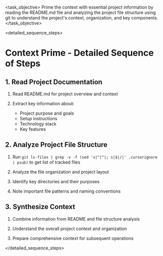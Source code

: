 <task name="Context Prime">

<task_objective>
Prime the context with essential project information by reading the README.md file and analyzing the project file structure using git to understand the project's context, organization, and key components.
</task_objective>

<detailed_sequence_steps>
# Context Prime - Detailed Sequence of Steps

## 1. Read Project Documentation

1. Read README.md for project overview and context

2. Extract key information about:
   - Project purpose and goals
   - Setup instructions
   - Technology stack
   - Key features

## 2. Analyze Project File Structure

1. Run `git ls-files | grep -v -f (sed 's|^|^|; s|$|/|' .cursorignore | psub)` to get list of tracked files

2. Analyze the file organization and project layout

3. Identify key directories and their purposes

4. Note important file patterns and naming conventions

## 3. Synthesize Context

1. Combine information from README and file structure analysis

2. Understand the overall project context and organization

3. Prepare comprehensive context for subsequent operations

</detailed_sequence_steps>

</task>
